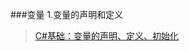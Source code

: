 ###变量
1.变量的声明和定义
> [C#基础：变量的声明、定义、初始化](http://www.cnblogs.com/zhouxiuquan/archive/2010/12/21/1912397.html)

